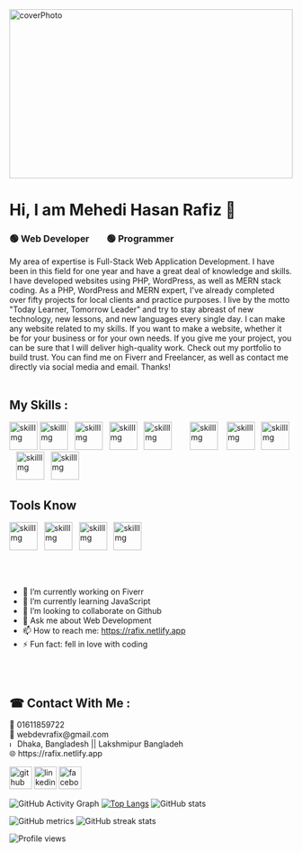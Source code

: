 <img src="https://images.unsplash.com/photo-1629904853716-f0bc54eea481?ixid=MnwxMjA3fDB8MHxzZWFyY2h8NDF8fHByb2dyYW1tZXJ8ZW58MHx8MHx8&ixlib=rb-1.2.1&auto=format&fit=crop&w=500&q=60" alt="coverPhoto" width="100%" height="300" />
<h1>Hi, I am Mehedi Hasan Rafiz 👋</h1>
<h3>🟢 Web Developer &nbsp;&nbsp;&nbsp;&nbsp;&nbsp;&nbsp;  🟢 Programmer</h3>

<span>
My area of expertise is Full-Stack Web Application Development. I have been in this field for one year and have a great deal of knowledge and skills. I have developed websites using PHP, WordPress, as well as MERN stack coding. As a PHP, WordPress and MERN expert, I've already completed over fifty projects for local clients and practice purposes. I live by the motto "Today Learner, Tomorrow Leader" and try to stay abreast of new technology, new lessons, and new languages every single day. I can make any website related to my skills. If you want to make a website, whether it be for your business or for your own needs. If you give me your project, you can be sure that I will deliver high-quality work. Check out my portfolio to build trust. You can find me on Fiverr and Freelancer, as well as contact me directly via social media and email. Thanks!
</span> <br /> <br />

<h2>My Skills : </h2>
<span>
  <img src="https://cdn.pixabay.com/photo/2017/08/05/11/16/logo-2582748_640.png" alt="skillImg" width="50px" />
  <img src="https://cdn.pixabay.com/photo/2017/08/05/11/16/logo-2582747_1280.png" alt="skillImg" width="50px" />&nbsp;&nbsp;
  <img src="https://avatars.githubusercontent.com/u/2918581?s=280&v=4" alt="skillImg" width="50px" />&nbsp;&nbsp;
  <img src="https://encrypted-tbn0.gstatic.com/images?q=tbn:ANd9GcQjO1TeebaQ7aCrD0YXqArXCuv1rMSsacq0YXynatHy4fP8K4-FFiJFb1s5-jnHu_DL6gY&usqp=CAU" alt="skillImg" width="50px" />&nbsp;&nbsp;
  <img src="https://cdn-icons-png.flaticon.com/512/919/919851.png" alt="skillImg" width="50px" />
   &nbsp;&nbsp;&nbsp;&nbsp;&nbsp;&nbsp;
  <img src="https://cdn-icons-png.flaticon.com/512/919/919825.png" alt="skillImg" width="50px" /> &nbsp;&nbsp;
  <img src="https://upload.wikimedia.org/wikipedia/commons/thumb/3/31/Webysther_20160423_-_Elephpant.svg/2560px-Webysther_20160423_-_Elephpant.svg.png" alt="skillImg" width="50px" />&nbsp;&nbsp;
  <img src="https://cdn-icons-png.flaticon.com/128/919/919836.png" alt="skillImg" width="50px" />&nbsp;&nbsp;
  <img src="https://i.pinimg.com/favicons/5a7125e442544ec198585b70a9d94cd26977c102cc5805e5f3347611.png?f92a133e48dfde6a69fd6c07d57de0de" alt="skillImg" width="50px" />&nbsp;&nbsp;
  <img src="https://icons-for-free.com/iconfiles/png/512/svg+developer+firebase+google+programming+icon-1320183319887802192.png" alt="skillImg" width="50px" />
  
  <h2> Tools Know </h2>
   <img src="https://cdn-icons-png.flaticon.com/128/919/919847.png" alt="skillImg" width="50px" />&nbsp;&nbsp;
  <img src="https://cdn.iconscout.com/icon/free/png-256/netlify-3629537-3032320.png" alt="skillImg" width="50px" />&nbsp;&nbsp;
  <img src="https://i0.wp.com/gluonhq.com/wp-content/uploads/2018/05/heroku-logotype-vertical-purple.png?fit=576%2C684&ssl=1" alt="skillImg" width="50px" />&nbsp;&nbsp;
  <img src="https://dt2sdf0db8zob.cloudfront.net/wp-content/uploads/2018/04/000webhost-logo-alt.png" alt="skillImg" width="50px" />&nbsp;&nbsp;
</span>

<br /><br />

- 🔭 I’m currently working on Fiverr
- 🌱 I’m currently learning JavaScript
- 👯 I’m looking to collaborate on Github
- 💬 Ask me about Web Development
- 📫 How to reach me: https://rafix.netlify.app
- ⚡ Fun fact: fell in love with coding

<br /><br />

<h2> ☎ Contact With Me : </h2>
📶 01611859722 <br />
📧 webdevrafix@gmail.com <br />
<img src="https://t4.ftcdn.net/jpg/02/98/28/57/240_F_298285715_ct4qtZOJH119A39TdMrbkLsfziVCX1Rz.jpg" width="10px" alt="locationIcon"/> Dhaka, Bangladesh || Lakshmipur Bangladeh <br />
🌐 https://rafix.netlify.app <br />

[<img src='https://cdn-icons-png.flaticon.com/512/733/733609.png' alt='github' height='40'>](https://github.com/MHRafix) [<img src='https://cdn-icons-png.flaticon.com/128/174/174857.png' alt='linkedin' height='40'>](https://www.linkedin.com/in/mh-rafix-42772a21b/)  [<img src='https://cdn-icons-png.flaticon.com/512/145/145802.png' alt='facebook' height='40'>](https://www.facebook.com/profile.php?id=100069940274273)  

![GitHub Activity Graph](https://activity-graph.herokuapp.com/graph?username=MHRafix) 
[![Top Langs](https://github-readme-stats.vercel.app/api/top-langs/?username=MHRafix)](https://github.com/anuraghazra/github-readme-stats) ![GitHub stats](https://github-readme-stats.vercel.app/api?username=MHRafix&show_icons=true&count_private=true)

![GitHub metrics](https://metrics.lecoq.io/MHRafix) ![GitHub streak stats](https://github-readme-streak-stats.herokuapp.com/?user=MHRafix) 

![Profile views](https://gpvc.arturio.dev/MHRafix)  
